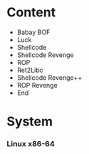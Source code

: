 <h1>Content</h1>

* Babay BOF
* Luck
* Shellcode
* Shellcode Revenge
* ROP
* Ret2Libc
* Shellcode Revenge++
* ROP Revenge
* End

<h1>System</h1>
<h3>Linux x86-64</h3>

